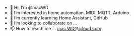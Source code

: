 - 👋 Hi, I’m @macWD
- 👀 I’m interested in home automation, MIDI, MQTT, Arduino
- 🌱 I’m currently learning Home Assistant, GitHub
- 💞️ I’m looking to collaborate on ...
- 📫 How to reach me ... mac.WD@icloud.com

<!---
macWD/macWD is a ✨ special ✨ repository because its `README.md` (this file) appears on your GitHub profile.
You can click the Preview link to take a look at your changes.
--->
